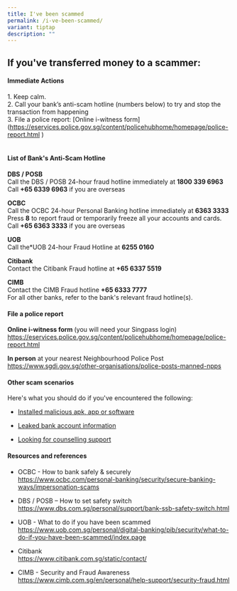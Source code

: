 ```yaml
---
title: I've been scammed
permalink: /i-ve-been-scammed/
variant: tiptap
description: ""
---
```

<h2>If you've transferred money to a scammer:</h2>
<h4>Immediate Actions</h4>
<p>1. Keep calm.
<br>2. Call your bank’s anti-scam hotline (numbers below) to try and stop
the transaction from happening
<br>3. File a police report: [Online i-witness form](<a href="https://eservices.police.gov.sg/content/policehubhome/homepage/police-report.html" rel="noopener noreferrer nofollow" target="_blank">https://eservices.police.gov.sg/content/policehubhome/homepage/police-report.html</a> )</p>
<h4><br>List of Bank's Anti-Scam Hotline</h4>
<p><strong>DBS / POSB</strong> 
<br>Call the<em> </em>DBS / POSB 24-hour fraud hotline immediately at <strong>1800 339 6963</strong> 
<br>Call <strong>+65 6339 6963</strong> if you are overseas</p>
<p></p>
<p><strong>OCBC</strong> 
<br>Call the<em> </em>OCBC 24-hour Personal Banking hotline immediately at <strong>6363 3333</strong> 
<br>Press<em> </em><strong>8</strong> to report fraud or temporarily freeze
all your accounts and cards.
<br>Call <strong>+65 6363 3333</strong> if you are overseas</p>
<p><strong>UOB</strong> 
<br>Call the*UOB 24-hour Fraud Hotline at <strong>6255 0160</strong>
</p>
<p><strong>Citibank</strong> 
<br>Contact the<em> </em>Citibank Fraud hotline at <strong>+65 6337 5519</strong>
</p>
<p><strong>CIMB</strong> 
<br>Contact the<em> </em>CIMB Fraud hotline <strong>+65 6333 7777</strong> 
<br>For all other banks, refer to the bank's relevant fraud hotline(s).</p>
<p></p>
<h4>File a police report</h4>
<p><strong>Online i-witness form </strong>(you will need your Singpass login)
<br><a href="https://eservices.police.gov.sg/content/policehubhome/homepage/police-report.html" rel="noopener noreferrer nofollow" target="_blank">https://eservices.police.gov.sg/content/policehubhome/homepage/police-report.html</a>
</p>
<p><strong>In person</strong> at your nearest Neighbourhood Police Post
<br><a href="https://www.sgdi.gov.sg/other-organisations/police-posts-manned-npps" rel="noopener noreferrer nofollow" target="_blank">https://www.sgdi.gov.sg/other-organisations/police-posts-manned-npps</a>
</p>
<p></p>
<h4>Other scam scenarios</h4>
<p>Here's what you should do if you've encountered the following:</p>
<ul data-tight="true" class="tight">
<li>
<p><a href="www.google.com" rel="noopener noreferrer nofollow" target="_blank">Installed malicious apk, app or software</a>
</p>
</li>
<li>
<p><a href="www.google.com" rel="noopener noreferrer nofollow" target="_blank">Leaked bank account information</a>
</p>
</li>
<li>
<p><a href="www.google.com" rel="noopener noreferrer nofollow" target="_blank">Looking for counselling support</a>
</p>
</li>
</ul>
<p></p>
<h4>Resources and references</h4>
<p></p>
<ul data-tight="true" class="tight">
<li>
<p>OCBC - How to bank safely &amp; securely
<br><a href="https://www.ocbc.com/personal-banking/security/secure-banking-ways/impersonation-scams" rel="noopener noreferrer nofollow" target="_blank">https://www.ocbc.com/personal-banking/security/secure-banking-ways/impersonation-scams</a>
</p>
</li>
<li>
<p>DBS / POSB – How to set safety switch <a href="https://www.dbs.com.sg/personal/support/bank-ssb-safety-switch.html" rel="noopener noreferrer nofollow" target="_blank">https://www.dbs.com.sg/personal/support/bank-ssb-safety-switch.html</a>
</p>
</li>
<li>
<p>UOB - What to do if you have been scammed
<br><a href="https://www.uob.com.sg/personal/digital-banking/pib/security/what-to-do-if-you-have-been-scammed/index.page" rel="noopener noreferrer nofollow" target="_blank">https://www.uob.com.sg/personal/digital-banking/pib/security/what-to-do-if-you-have-been-scammed/index.page</a>
</p>
</li>
<li>
<p>Citibank
<br><a href="https://www.citibank.com.sg/static/contact/" rel="noopener noreferrer nofollow" target="_blank">https://www.citibank.com.sg/static/contact/</a>
</p>
</li>
<li>
<p>CIMB - Security and Fraud Awareness
<br><a href="https://www.cimb.com.sg/en/personal/help-support/security-fraud.html" rel="noopener noreferrer nofollow" target="_blank">https://www.cimb.com.sg/en/personal/help-support/security-fraud.html</a>
</p>
</li>
</ul>
<p></p>